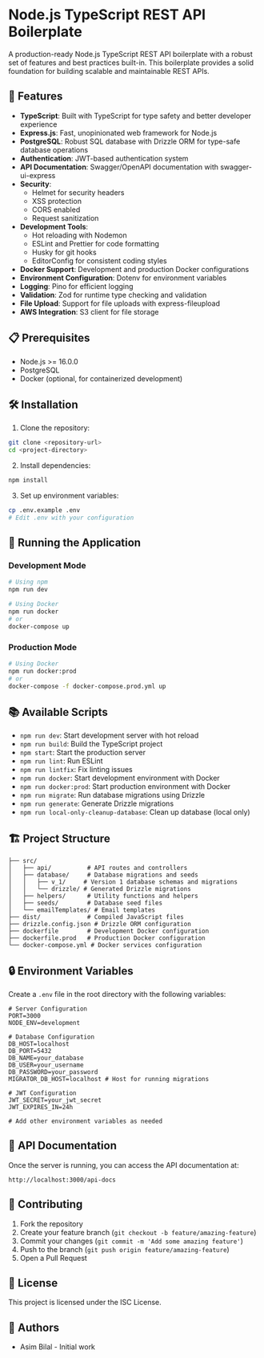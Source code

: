 # Node.js TypeScript REST API Boilerplate

A production-ready Node.js TypeScript REST API boilerplate with a robust set of features and best practices built-in. This boilerplate provides a solid foundation for building scalable and maintainable REST APIs.

## 🚀 Features

- **TypeScript**: Built with TypeScript for type safety and better developer experience
- **Express.js**: Fast, unopinionated web framework for Node.js
- **PostgreSQL**: Robust SQL database with Drizzle ORM for type-safe database operations
- **Authentication**: JWT-based authentication system
- **API Documentation**: Swagger/OpenAPI documentation with swagger-ui-express
- **Security**:
  - Helmet for security headers
  - XSS protection
  - CORS enabled
  - Request sanitization
- **Development Tools**:
  - Hot reloading with Nodemon
  - ESLint and Prettier for code formatting
  - Husky for git hooks
  - EditorConfig for consistent coding styles
- **Docker Support**: Development and production Docker configurations
- **Environment Configuration**: Dotenv for environment variables
- **Logging**: Pino for efficient logging
- **Validation**: Zod for runtime type checking and validation
- **File Upload**: Support for file uploads with express-fileupload
- **AWS Integration**: S3 client for file storage

## 📋 Prerequisites

- Node.js >= 16.0.0
- PostgreSQL
- Docker (optional, for containerized development)

## 🛠️ Installation

1. Clone the repository:

```bash
git clone <repository-url>
cd <project-directory>
```

2. Install dependencies:

```bash
npm install
```

3. Set up environment variables:

```bash
cp .env.example .env
# Edit .env with your configuration
```

## 🚀 Running the Application

### Development Mode

```bash
# Using npm
npm run dev

# Using Docker
npm run docker
# or
docker-compose up
```

### Production Mode

```bash
# Using Docker
npm run docker:prod
# or
docker-compose -f docker-compose.prod.yml up
```

## 📚 Available Scripts

- `npm run dev`: Start development server with hot reload
- `npm run build`: Build the TypeScript project
- `npm start`: Start the production server
- `npm run lint`: Run ESLint
- `npm run lintfix`: Fix linting issues
- `npm run docker`: Start development environment with Docker
- `npm run docker:prod`: Start production environment with Docker
- `npm run migrate`: Run database migrations using Drizzle
- `npm run generate`: Generate Drizzle migrations
- `npm run local-only-cleanup-database`: Clean up database (local only)

## 🏗️ Project Structure

```
├── src/
│   ├── api/          # API routes and controllers
│   ├── database/     # Database migrations and seeds
│   │   ├── v_1/     # Version 1 database schemas and migrations
│   │   └── drizzle/ # Generated Drizzle migrations
│   ├── helpers/      # Utility functions and helpers
│   ├── seeds/        # Database seed files
│   └── emailTemplates/ # Email templates
├── dist/             # Compiled JavaScript files
├── drizzle.config.json # Drizzle ORM configuration
├── dockerfile        # Development Docker configuration
├── dockerfile.prod   # Production Docker configuration
└── docker-compose.yml # Docker services configuration
```

## 🔒 Environment Variables

Create a `.env` file in the root directory with the following variables:

```env
# Server Configuration
PORT=3000
NODE_ENV=development

# Database Configuration
DB_HOST=localhost
DB_PORT=5432
DB_NAME=your_database
DB_USER=your_username
DB_PASSWORD=your_password
MIGRATOR_DB_HOST=localhost # Host for running migrations

# JWT Configuration
JWT_SECRET=your_jwt_secret
JWT_EXPIRES_IN=24h

# Add other environment variables as needed
```

## 📝 API Documentation

Once the server is running, you can access the API documentation at:

```
http://localhost:3000/api-docs
```

## 🤝 Contributing

1. Fork the repository
2. Create your feature branch (`git checkout -b feature/amazing-feature`)
3. Commit your changes (`git commit -m 'Add some amazing feature'`)
4. Push to the branch (`git push origin feature/amazing-feature`)
5. Open a Pull Request

## 📄 License

This project is licensed under the ISC License.

## 👥 Authors

- Asim Bilal - Initial work
